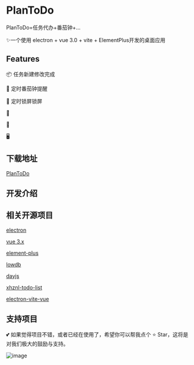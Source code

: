 # PlanToDo

PlanToDo=任务代办+番茄钟+...

:sparkles:一个使用 electron + vue 3.0 + vite + ElementPlus开发的桌面应用

## Features

📦 任务新建修改完成

🎯 定时番茄钟提醒

🌱 定时锁屏锁屏

💪 

🔩 

🖥 


## 下载地址

[PlanToDo](https://github.com/MoranCoder95/PlanToDo/releases)


## 开发介绍




## 相关开源项目

[electron](https://github.com/electron/electron)

[vue 3.x](https://github.com/vuejs/core)

[element-plus](https://github.com/element-plus/element-plus)

[lowdb](https://github.com/typicode/lowdb)

[dayjs](https://github.com/iamkun/dayjs)

[xhznl-todo-list](https://github.com/xiajingren/xhznl-todo-list)

[electron-vite-vue](https://github.com/electron-vite/electron-vite-vue)


## 支持项目
💕 如果觉得项目不错，或者已经在使用了，希望你可以帮我点个 ⭐ Star，这将是对我们极大的鼓励与支持。

![image](https://user-images.githubusercontent.com/28349614/233222493-bed0e455-8193-4b32-8d98-e8a73e699830.png)








